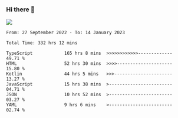 ### Hi there 👋

<!--<a href="https://github.com/search?o=desc&q=author%3Abushiyi&s=committer-date&type=Commits">-->
<!--    <img align="center" height = "178" src="https://github-readme-stats.vercel.app/api?username=bushiyi&count_private=true&show_icons=true&theme=noctis_minimus&hide=contribs&include_all_commits=true" />-->
<!--</a>-->
<!--<a href="https://github.com/bushiyi?tab=repositories">-->
<!--    <img align="center" height = "178" src="https://github-readme-stats.vercel.app/api/top-langs/?username=bushiyi&count_private=true&theme=noctis_minimus" />-->
<!--</a>-->
 
<!-- [![Ashutosh's github activity graph](https://activity-graph.herokuapp.com/graph?username=bushiyi&theme=react&bg_color=1B2932&point=698B69&line=698B69)](https://github.com/ashutosh00710/github-readme-activity-graph)
 -->


![](https://raw.githubusercontent.com/bushiyi/bushiyi/master/assets/github-contribution-grid-snake.svg)

<!--START_SECTION:waka-->

```text
From: 27 September 2022 - To: 14 January 2023

Total Time: 332 hrs 12 mins

TypeScript            165 hrs 8 mins  >>>>>>>>>>>>-------------   49.71 %
HTML                  52 hrs 30 mins  >>>>---------------------   15.80 %
Kotlin                44 hrs 5 mins   >>>----------------------   13.27 %
JavaScript            15 hrs 38 mins  >------------------------   04.71 %
JSON                  10 hrs 52 mins  >------------------------   03.27 %
YAML                  9 hrs 6 mins    >------------------------   02.74 %
```

<!--END_SECTION:waka-->

